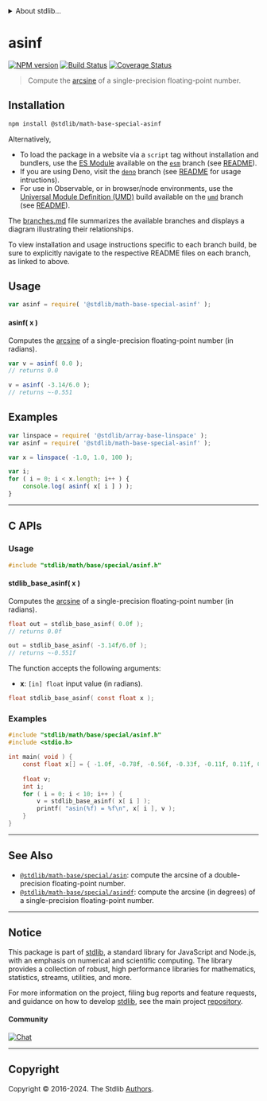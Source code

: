 <!--

@license Apache-2.0

Copyright (c) 2024 The Stdlib Authors.

Licensed under the Apache License, Version 2.0 (the "License");
you may not use this file except in compliance with the License.
You may obtain a copy of the License at

   http://www.apache.org/licenses/LICENSE-2.0

Unless required by applicable law or agreed to in writing, software
distributed under the License is distributed on an "AS IS" BASIS,
WITHOUT WARRANTIES OR CONDITIONS OF ANY KIND, either express or implied.
See the License for the specific language governing permissions and
limitations under the License.

-->


<details>
  <summary>
    About stdlib...
  </summary>
  <p>We believe in a future in which the web is a preferred environment for numerical computation. To help realize this future, we've built stdlib. stdlib is a standard library, with an emphasis on numerical and scientific computation, written in JavaScript (and C) for execution in browsers and in Node.js.</p>
  <p>The library is fully decomposable, being architected in such a way that you can swap out and mix and match APIs and functionality to cater to your exact preferences and use cases.</p>
  <p>When you use stdlib, you can be absolutely certain that you are using the most thorough, rigorous, well-written, studied, documented, tested, measured, and high-quality code out there.</p>
  <p>To join us in bringing numerical computing to the web, get started by checking us out on <a href="https://github.com/stdlib-js/stdlib">GitHub</a>, and please consider <a href="https://opencollective.com/stdlib">financially supporting stdlib</a>. We greatly appreciate your continued support!</p>
</details>

# asinf

[![NPM version][npm-image]][npm-url] [![Build Status][test-image]][test-url] [![Coverage Status][coverage-image]][coverage-url] <!-- [![dependencies][dependencies-image]][dependencies-url] -->

> Compute the [arcsine][arcsine] of a single-precision floating-point number.

<section class="installation">

## Installation

```bash
npm install @stdlib/math-base-special-asinf
```

Alternatively,

-   To load the package in a website via a `script` tag without installation and bundlers, use the [ES Module][es-module] available on the [`esm`][esm-url] branch (see [README][esm-readme]).
-   If you are using Deno, visit the [`deno`][deno-url] branch (see [README][deno-readme] for usage intructions).
-   For use in Observable, or in browser/node environments, use the [Universal Module Definition (UMD)][umd] build available on the [`umd`][umd-url] branch (see [README][umd-readme]).

The [branches.md][branches-url] file summarizes the available branches and displays a diagram illustrating their relationships.

To view installation and usage instructions specific to each branch build, be sure to explicitly navigate to the respective README files on each branch, as linked to above.

</section>

<section class="usage">

## Usage

```javascript
var asinf = require( '@stdlib/math-base-special-asinf' );
```

#### asinf( x )

Computes the [arcsine][arcsine] of a single-precision floating-point number (in radians).

```javascript
var v = asinf( 0.0 );
// returns 0.0

v = asinf( -3.14/6.0 );
// returns ~-0.551
```

</section>

<!-- /.usage -->

<section class="examples">

## Examples

<!-- eslint no-undef: "error" -->

```javascript
var linspace = require( '@stdlib/array-base-linspace' );
var asinf = require( '@stdlib/math-base-special-asinf' );

var x = linspace( -1.0, 1.0, 100 );

var i;
for ( i = 0; i < x.length; i++ ) {
    console.log( asinf( x[ i ] ) );
}
```

</section>

<!-- /.examples -->

<!-- C interface documentation. -->

* * *

<section class="c">

## C APIs

<!-- Section to include introductory text. Make sure to keep an empty line after the intro `section` element and another before the `/section` close. -->

<section class="intro">

</section>

<!-- /.intro -->

<!-- C usage documentation. -->

<section class="usage">

### Usage

```c
#include "stdlib/math/base/special/asinf.h"
```

#### stdlib_base_asinf( x )

Computes the [arcsine][arcsine] of a single-precision floating-point number (in radians).

```c
float out = stdlib_base_asinf( 0.0f );
// returns 0.0f

out = stdlib_base_asinf( -3.14f/6.0f );
// returns ~-0.551f
```

The function accepts the following arguments:

-   **x**: `[in] float` input value (in radians).

```c
float stdlib_base_asinf( const float x );
```

</section>

<!-- /.usage -->

<!-- C API usage notes. Make sure to keep an empty line after the `section` element and another before the `/section` close. -->

<section class="notes">

</section>

<!-- /.notes -->

<!-- C API usage examples. -->

<section class="examples">

### Examples

```c
#include "stdlib/math/base/special/asinf.h"
#include <stdio.h>

int main( void ) {
    const float x[] = { -1.0f, -0.78f, -0.56f, -0.33f, -0.11f, 0.11f, 0.33f, 0.56f, 0.78f, 1.0f };
    
    float v;
    int i;
    for ( i = 0; i < 10; i++ ) {
        v = stdlib_base_asinf( x[ i ] );
        printf( "asin(%f) = %f\n", x[ i ], v );
    }
}
```

</section>

<!-- /.examples -->

</section>

<!-- /.c -->

<!-- Section for related `stdlib` packages. Do not manually edit this section, as it is automatically populated. -->

<section class="related">

* * *

## See Also

-   <span class="package-name">[`@stdlib/math-base/special/asin`][@stdlib/math/base/special/asin]</span><span class="delimiter">: </span><span class="description">compute the arcsine of a double-precision floating-point number.</span>
-   <span class="package-name">[`@stdlib/math-base/special/asindf`][@stdlib/math/base/special/asindf]</span><span class="delimiter">: </span><span class="description">compute the arcsine (in degrees) of a single-precision floating-point number.</span>

</section>

<!-- /.related -->

<!-- Section for all links. Make sure to keep an empty line after the `section` element and another before the `/section` close. -->


<section class="main-repo" >

* * *

## Notice

This package is part of [stdlib][stdlib], a standard library for JavaScript and Node.js, with an emphasis on numerical and scientific computing. The library provides a collection of robust, high performance libraries for mathematics, statistics, streams, utilities, and more.

For more information on the project, filing bug reports and feature requests, and guidance on how to develop [stdlib][stdlib], see the main project [repository][stdlib].

#### Community

[![Chat][chat-image]][chat-url]

---

## Copyright

Copyright &copy; 2016-2024. The Stdlib [Authors][stdlib-authors].

</section>

<!-- /.stdlib -->

<!-- Section for all links. Make sure to keep an empty line after the `section` element and another before the `/section` close. -->

<section class="links">

[npm-image]: http://img.shields.io/npm/v/@stdlib/math-base-special-asinf.svg
[npm-url]: https://npmjs.org/package/@stdlib/math-base-special-asinf

[test-image]: https://github.com/stdlib-js/math-base-special-asinf/actions/workflows/test.yml/badge.svg?branch=main
[test-url]: https://github.com/stdlib-js/math-base-special-asinf/actions/workflows/test.yml?query=branch:main

[coverage-image]: https://img.shields.io/codecov/c/github/stdlib-js/math-base-special-asinf/main.svg
[coverage-url]: https://codecov.io/github/stdlib-js/math-base-special-asinf?branch=main

<!--

[dependencies-image]: https://img.shields.io/david/stdlib-js/math-base-special-asinf.svg
[dependencies-url]: https://david-dm.org/stdlib-js/math-base-special-asinf/main

-->

[chat-image]: https://img.shields.io/gitter/room/stdlib-js/stdlib.svg
[chat-url]: https://app.gitter.im/#/room/#stdlib-js_stdlib:gitter.im

[stdlib]: https://github.com/stdlib-js/stdlib

[stdlib-authors]: https://github.com/stdlib-js/stdlib/graphs/contributors

[umd]: https://github.com/umdjs/umd
[es-module]: https://developer.mozilla.org/en-US/docs/Web/JavaScript/Guide/Modules

[deno-url]: https://github.com/stdlib-js/math-base-special-asinf/tree/deno
[deno-readme]: https://github.com/stdlib-js/math-base-special-asinf/blob/deno/README.md
[umd-url]: https://github.com/stdlib-js/math-base-special-asinf/tree/umd
[umd-readme]: https://github.com/stdlib-js/math-base-special-asinf/blob/umd/README.md
[esm-url]: https://github.com/stdlib-js/math-base-special-asinf/tree/esm
[esm-readme]: https://github.com/stdlib-js/math-base-special-asinf/blob/esm/README.md
[branches-url]: https://github.com/stdlib-js/math-base-special-asinf/blob/main/branches.md

[arcsine]: https://en.wikipedia.org/wiki/Inverse_trigonometric_functions

<!-- <related-links> -->

[@stdlib/math/base/special/asin]: https://github.com/stdlib-js/math-base-special-asin

[@stdlib/math/base/special/asindf]: https://github.com/stdlib-js/math-base-special-asindf

<!-- </related-links> -->

</section>

<!-- /.links -->
